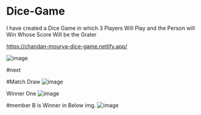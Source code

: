 # Dice-Game
I have created a Dice Game 
in which 3 Players Will Play and the Person will Win 
Whose Score Will be the Grater

https://chandan-mourya-dice-game.netlify.app/

![image](https://user-images.githubusercontent.com/43124877/162567089-94050e24-e491-43e7-99f1-444d208eed68.png)

#next

#Match Draw 
![image](https://user-images.githubusercontent.com/43124877/162567104-aeedf732-e45d-41c0-8bd7-29e69eb0c3a9.png)

Winner One
![image](https://user-images.githubusercontent.com/43124877/162567114-f50505d5-28af-4312-9dfc-53b2d37f816b.png)

#member B is Winner in Below img.
![image](https://user-images.githubusercontent.com/43124877/162567123-9675e1cc-f487-48d0-978a-673ba2a0fcba.png)

